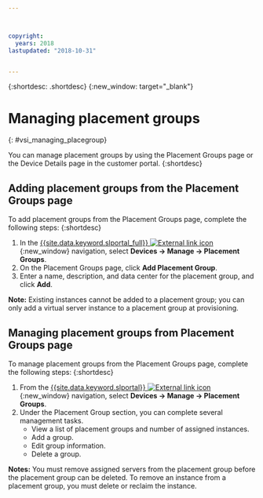 ```yaml
---



copyright:
  years: 2018
lastupdated: "2018-10-31"


---
```


{:shortdesc: .shortdesc}
{:new_window: target="_blank"}

# Managing placement groups
{: #vsi_managing_placegroup}

You can manage placement groups by using the Placement Groups page or the Device Details page in the customer portal.
{:shortdesc}

## Adding placement groups from the Placement Groups page

To add placement groups from the Placement Groups page, complete the following steps:
{:shortdesc}

1. In the [{{site.data.keyword.slportal_full}} ![External link icon](../icons/launch-glyph.svg "External link icon")](https://control.softlayer.com/){:new_window} navigation, select **Devices -> Manage -> Placement Groups**.
2. On the Placement Groups page, click **Add Placement Group**.
3. Enter a name, description, and data center for the placement group, and click **Add**.

**Note:** Existing instances cannot be added to a placement group; you can only add a virtual server instance to a placement group at provisioning. 


## Managing placement groups from Placement Groups page

To manage placement groups from the Placement Groups page, complete the following steps:
{:shortdesc}

1. From the [{{site.data.keyword.slportal}} ![External link icon](../icons/launch-glyph.svg "External link icon")](https://control.softlayer.com/){:new_window} navigation, select **Devices -> Manage -> Placement Groups**.
2. Under the Placement Group section, you can complete several management tasks.
     * View a list of placement groups and number of assigned instances.
     * Add a group.
     * Edit group information.
     * Delete a group.
     
 **Notes:** You must remove assigned servers from the placement group before the placement group can be deleted.
To remove an instance from a placement group, you must delete or reclaim the instance.
     

